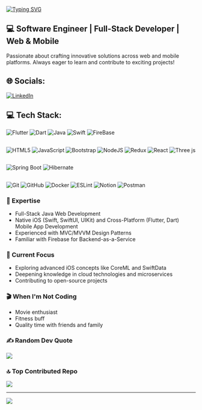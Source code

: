
[![Typing SVG](https://readme-typing-svg.demolab.com?font=Dank+Mono&size=40&duration=2000&pause=500&multiline=true&width=535&height=100&lines=%24whoami;Tamizhselvan+Gurusamy)](https://git.io/typing-svg)
## 💻 Software Engineer | Full-Stack  Developer | Web & Mobile

Passionate about crafting innovative solutions across web and mobile platforms. Always eager to learn and contribute to exciting projects!

## 🌐 Socials:
[![LinkedIn](https://img.shields.io/badge/LinkedIn-%230077B5.svg?logo=linkedin&logoColor=white)](https://linkedin.com/in/tamizhselvangurusamy/)

## 💻 Tech Stack:
![Flutter](https://img.shields.io/badge/Flutter-%2302569B.svg?style=for-the-badge&logo=Flutter&logoColor=white) 
![Dart](https://img.shields.io/badge/dart-%230175C2.svg?style=for-the-badge&logo=dart&logoColor=white) 
![Java](https://img.shields.io/badge/java-%23ED8B00.svg?style=for-the-badge&logo=openjdk&logoColor=white)
![Swift](https://img.shields.io/badge/swift-F54A2A?style=for-the-badge&logo=swift&logoColor=white)
![FireBase](https://img.shields.io/badge/firebase-ffca28?style=for-the-badge&logo=firebase&logoColor=black)

##
![HTML5](https://img.shields.io/badge/html5-%23E34F26.svg?style=for-the-badge&logo=html5&logoColor=white) 
![JavaScript](https://img.shields.io/badge/javascript-%23323330.svg?style=for-the-badge&logo=javascript&logoColor=%23F7DF1E) 
![Bootstrap](https://img.shields.io/badge/bootstrap-%238511FA.svg?style=for-the-badge&logo=bootstrap&logoColor=white) 
![NodeJS](https://img.shields.io/badge/node.js-6DA55F?style=for-the-badge&logo=node.js&logoColor=white) 
![Redux](https://img.shields.io/badge/redux-%23593d88.svg?style=for-the-badge&logo=redux&logoColor=white)
![React](https://img.shields.io/badge/react-%2320232a.svg?style=for-the-badge&logo=react&logoColor=%2361DAFB) 
![Three js](https://img.shields.io/badge/threejs-black?style=for-the-badge&logo=three.js&logoColor=white) 


##
![Spring Boot](https://img.shields.io/badge/SpringBoot-6DB33F?style=for-the-badge&logo=Spring&logoColor=white)
![Hibernate](https://img.shields.io/badge/Hibernate-59666C?style=for-the-badge&logo=Hibernate&logoColor=white)

##
![Git](https://img.shields.io/badge/git-%23F05033.svg?style=for-the-badge&logo=git&logoColor=white)
![GitHub](https://img.shields.io/badge/github-%23121011.svg?style=for-the-badge&logo=github&logoColor=white)
![Docker](https://img.shields.io/badge/docker-%230db7ed.svg?style=for-the-badge&logo=docker&logoColor=white) 
![ESLint](https://img.shields.io/badge/ESLint-4B3263?style=for-the-badge&logo=eslint&logoColor=white) 
![Notion](https://img.shields.io/badge/Notion-%23000000.svg?style=for-the-badge&logo=notion&logoColor=white) 
![Postman](https://img.shields.io/badge/Postman-FF6C37?style=for-the-badge&logo=postman&logoColor=white)

### 🚀 Expertise
- Full-Stack Java Web Development
- Native iOS (Swift, SwiftUI, UIKit) and Cross-Platform (Flutter, Dart) Mobile App Development
- Experienced with MVC/MVVM Design Patterns
- Familiar with Firebase for Backend-as-a-Service

### 🎯 Current Focus
- Exploring advanced iOS concepts like CoreML and SwiftData
- Deepening knowledge in cloud technologies and microservices
- Contributing to open-source projects

### 🎬 When I'm Not Coding
- Movie enthusiast
- Fitness buff
- Quality time with friends and family

### ✍️ Random Dev Quote
![](https://quotes-github-readme.vercel.app/api?type=horizontal&theme=gruvbox)

### 🔝 Top Contributed Repo
![](https://github-contributor-stats.vercel.app/api?username=tamizhselvangt&limit=5&theme=dark&combine_all_yearly_contributions=true)

---
[![](https://visitcount.itsvg.in/api?id=tamizhselvangt&icon=6&color=1)](https://visitcount.itsvg.in)

<!-- Proudly created with GPRM ( https://gprm.itsvg.in ) -->
